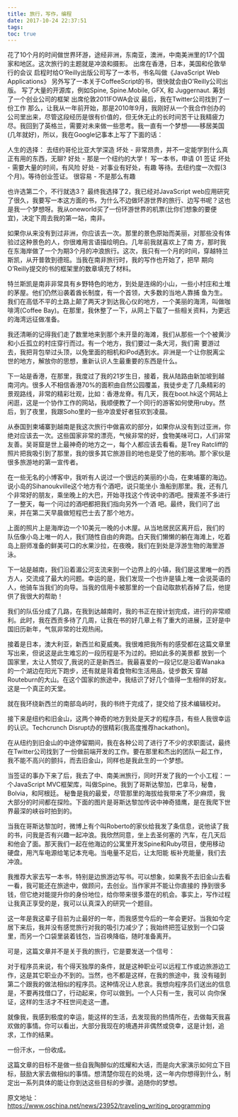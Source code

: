 ```yaml
---
title: 旅行，写作，编程
date: 2017-10-24 22:37:51
tags:
toc: true
---
```


花了10个月的时间做世界环游，途经非洲，东南亚，澳洲，中南美洲里的17个国家和地区。这次旅行的主题就是冲浪和摄影。
出席在香港，日本，美国和伦敦举行的会议
启程时给O’Reilly出版公司写了一本书，书名叫做《JavaScript Web Applications》
另外写了一本关于CoffeeScript的书，很快就会由O’Reilly公司出版。
写了大量的开源库，例如Spine, Spine.Mobile, GFX, 和 Juggernaut.
筹划了一个创业公司的框架
出席伦敦2011FOWA会议
最后，我在Twitter公司找到了一份工作
那么，让我从一年前开始，那是2010年9月，我刚好从一个我合作创办的公司里出来，尽管这段经历是很有价值的，但无休无止的长时间苦干让我精疲力 尽。我回到了英格兰，需要对未来做一些思考。我一直有一个梦想——移居美国(几年就好)，所以，我在Google记事本上写了下面的话：

人生的选择：
去纽约哥伦比亚大学深造
坏处 - 非常昂贵，并不一定能学到什么真正有用的东西，无聊?
好处 - 那是一个纽约的大学！
写一本书，申请 01 签证
坏处 - 需要大量的时间，有风险
好处 - 对事业有好处，有趣
等待。去纽约度一次假(3个月)。等待创业签证。
很容易 - 不是那么有趣

也许选第二个，不行就选3？
最终我选择了2，我已经对JavaScript web应用研究了很久，我要写一本这方面的书，为什么不边做环游世界的旅行、边写书呢？这也是我一个梦想呀。我从oneworld买了一份环游世界的机票(比你们想象的要便宜)，决定下周去我的第一站，南非。

如果你从来没有到过非洲，你应该去一次。那里的景色原始而美丽，对那些没有体验过这种景色的人，你很难用言语描绘明白。几年前我就喜欢上了南 方，那时我在东海岸做了一个为期3个月的冲浪旅行。这次，我只有一个月的时间，穿越特兰斯凯，从开普敦到德班。当我在南非旅行时，我的写作也开始了，把早 期向O’Reilly提交的书的框架里的数章填充了材料。

特兰斯凯是南非非常具有乡野特色的地方，到处是连绵的小山，一些小村庄和土堆的茅屋。他们仍然沿袭着酋长制度，有一个首领，大多数的当地人靠捕 鱼为生。我们在高低不平的土路上颠了两天才到达我心仪的地方，一个美丽的海湾，叫做咖啡湾(Coffee Bay)。在那里，我休整了一下，从网上下载了一些相关资料，为更远的海湾远征做准备。

我还清晰的记得我们走了数里地来到那个未开垦的海滩，我们从那些一个个被黄沙和小丘孤立的村庄穿行而过。有一个地方，我们要过一条大河，我们需 要游过去，我把背包举过头顶，以免里面的相机和iPod遇到水。非洲是一个让你脱离尘世的地方，解放你的思想，重新认识人生最重要的东西是什么。

下一站是香港，在那里，我度过了我的21岁生日，接着，我从陆路由新加坡到越南河内。很多人不相信香港70%的面积由自然公园覆盖，我徒步走了几条精彩的景观路线，非常的精彩壮观，比如：香港龙脊。有几天，我在boot.hk这个网站上闲逛，这是一个协作工作的网站，我顺便教了一个同行的游客如何使用ruby。然后，到了夜里，我跟Soho里的一些冲浪爱好者狂欢到凌晨。

从泰国到柬埔寨到越南是我这次旅行中做喜欢的部分，如果你从没有到过亚洲，你绝对应该去一次。这些国家非常的漂亮，气候非常的好，食物美味可口，人们非常友善。吴哥窟是世上最神奇的地方之一，每个人都应该去看看。是Trey Ratcliff的照片把我吸引到了那里，我的很多其它旅游目的地也是受了他的影响。那个家伙是很多旅游地的第一宣传者。

在一些无名的小博客中，我听有人说过一个很远的美丽的小岛，在柬埔寨的海边。说小岛的Sihanoukville这个地方有个酒吧，说只能坐小 渔船到那里。我，还有几个非常好的朋友，乘坐晚上的大巴，开始寻找这个传说中的酒吧。搜索差不多进行了一整天，每一个问过的酒吧都把我们指向另外一个酒 吧。最终，我们问了出来，并在第二天早晨做短程巴士去了那个地方。

上面的照片上是海岸边一个10美元一晚的小木屋。从当地居民区离开后，我们的队伍像小岛上唯一的人，我们随性自由的奔跑。白天我们懒懒的躺在海滩上，吃着岛上厨师准备的鲜美可口的水果沙拉，在夜晚，我们在到处是浮游生物的海里游泳。

下一站是越南，我们沿着湄公河支流来到一个边界上的小镇，我们是这里唯一的西方人，交流成了最大的问题。幸运的是，我们发现一个也许是镇上唯一会说英语的人，他骑车当我们的向导。当我的信用卡被那里的一个自动取款机吞掉了后，他提供了我很大的帮助！

我们的队伍分成了几路，在我到达越南时，我的书正在按计划完成，进行的非常顺利。此时，我在西贡多待了几周，让我在书的好几章上有了重大的进展，正好是中国旧历新年，气氛非常的壮观热闹。

接着是日本，澳大利亚，新西兰和夏威夷。我很难把我所有的感受都在这篇文章里写出来，但说这是此生难忘的一段历程是不为过的。把如此多的美景都 放到一个国家里，太让人赞叹了,我说的正是新西兰。我最喜爱的一段记忆是沿着Wanaka的一个湖边在阳光下跑步，还有就是背着食物和生活用品，徒步数天 穿越Routeburn的大山。在这个国家的旅途中，我结识了好几个值得一生相伴的好友。这是一个真正的天堂。

就在我环绕新西兰的南部岛屿时，我的书终于完成了，提交给了技术编辑校对。

接下来是纽约和旧金山，这两个神奇的地方到处是天才的程序员，有些人我很幸运的认识。Techcrunch Disrupt办的很精彩(我高度推荐hackathon)。

在从纽约到旧金山的中途停留期间，我在各种公司了进行了不少的求职面试，最终在Twitter公司找到了一份做前端开发的工作。要在那里和杰出的团队一起工作，我不能不高兴的颤抖，而去旧金山，同样也是我此生的一个梦想。

当签证的事办下来了后，我去了中、南美洲旅行，同时开发了我的一个小工程：一个JavaScript MVC框架库，叫做Spine。我到了哥斯达黎加，巴拿马，秘鲁，Bolvia，和阿根廷。 秘鲁是我的最爱，尽管那里的海拔给我带来了不少麻烦，我大部分的时间都在探险。下面的图片是哥斯达黎加传说中神奇猎鹰，是在我爬下世界最深的峡谷时拍到的。

当我在哥斯达黎加时，微博上有个叫Roberto的家伙给我发了条信息，说他读了我的书，问我是否有兴趣一起冲浪。我欣然同意，坐上去圣何塞的 汽车，在几天后和他会了面。那天我们一起在他海边的公寓里开发Spine和Ruby项目，使用移动硬盘，用汽车电源给笔记本充电。当电量不足后，让太阳能 板补充能量，我们去冲浪。

我推荐大家去写一本书，特别是边旅游边写书。可以想象，如果我不去旧金山去看一看，我可能还在旅途中，做顾问，去创业。当作家并不能让你直接的 挣到很多钱，但它绝对能提升你的身份地位，给你带来很多潜在的机会。事实上，写作过程让我真正享受的是，我可以认真深入的研究一个题目。

这一年是我这辈子目前为止最好的一年，而我感觉今后的一年会更好。当我如今定居下来后，我并没有感觉旅行对我的吸引力减少了；我始终把签证放到一个口袋里，而另一个口袋里装着钱包，当召唤降临，随时准备离开。

可是，这篇文章并不是关于我的旅行，它是要发送一个信号：

对于程序员来说，有个得天独厚的条件，就是这种职业可以远程工作或边旅游边工作，这是其它职业办不到的。当然，也不都是这样，在我的旅途中，我 没有碰到第二个跟我的做法相似的程序员。这种情况让人悲哀。我想向程序员们送出的信息是，不要再找借口了，行动起来，你可以做到。一个人只有一生，我可以 向你保证，这样的生活才不枉世间走这一遭。

就像我，我感到极度的幸运，能这样的生活，去发现我的热情所在，去做每天我喜欢做的事情。你可以看出，大部分我现在的境遇并非偶然或侥幸，这是计划，追求，工作的结果。

一份汗水，一份收成。

这篇文章的目标不是做一些自我陶醉似的炫耀和大话，而是向大家演示如何立下目标，鼓励大家去做相似的事情。想清楚你现在的处境，这一年内你想得到什么，制定出一系列具体的能让你到达这些目标的步骤。追随你的梦想。

原文地址：<https://www.oschina.net/news/23952/traveling_writing_programming>